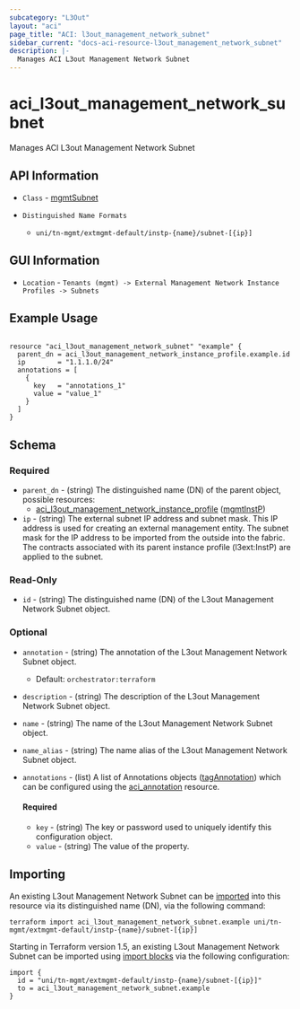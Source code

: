 ```yaml
---
subcategory: "L3Out"
layout: "aci"
page_title: "ACI: l3out_management_network_subnet"
sidebar_current: "docs-aci-resource-l3out_management_network_subnet"
description: |-
  Manages ACI L3out Management Network Subnet
---
```


# aci_l3out_management_network_subnet #

Manages ACI L3out Management Network Subnet

## API Information ##

* `Class` - [mgmtSubnet](https://pubhub.devnetcloud.com/media/model-doc-521/docs/app/index.html#/objects/mgmtSubnet/overview)

* `Distinguished Name Formats`
  - `uni/tn-mgmt/extmgmt-default/instp-{name}/subnet-[{ip}]`

## GUI Information ##

* `Location` - `Tenants (mgmt) -> External Management Network Instance Profiles -> Subnets`

## Example Usage ##

```hcl

resource "aci_l3out_management_network_subnet" "example" {
  parent_dn = aci_l3out_management_network_instance_profile.example.id
  ip        = "1.1.1.0/24"
  annotations = [
    {
      key   = "annotations_1"
      value = "value_1"
    }
  ]
}

```

## Schema

### Required

* `parent_dn` - (string) The distinguished name (DN) of the parent object, possible resources:
  - [aci_l3out_management_network_instance_profile](https://registry.terraform.io/providers/CiscoDevNet/aci/latest/docs/resources/l3out_management_network_instance_profile) ([mgmtInstP](https://pubhub.devnetcloud.com/media/model-doc-521/docs/app/index.html#/objects/mgmtInstP/overview))
* `ip` - (string) The external subnet IP address and subnet mask. This IP address is used for creating an external management entity. The subnet mask for the IP address to be imported from the outside into the fabric. The contracts associated with its parent instance profile (l3ext:InstP) are applied to the subnet.

### Read-Only

* `id` - (string) The distinguished name (DN) of the L3out Management Network Subnet object.

### Optional
  
* `annotation` - (string) The annotation of the L3out Management Network Subnet object.
  - Default: `orchestrator:terraform`
* `description` - (string) The description of the L3out Management Network Subnet object.
* `name` - (string) The name of the L3out Management Network Subnet object.
* `name_alias` - (string) The name alias of the L3out Management Network Subnet object.

* `annotations` - (list) A list of Annotations objects ([tagAnnotation](https://pubhub.devnetcloud.com/media/model-doc-521/docs/app/index.html#/objects/tagAnnotation/overview)) which can be configured using the [aci_annotation](https://registry.terraform.io/providers/CiscoDevNet/aci/latest/docs/resources/annotation) resource.
  
  #### Required
  
  * `key` - (string) The key or password used to uniquely identify this configuration object.
  * `value` - (string) The value of the property.

## Importing

An existing L3out Management Network Subnet can be [imported](https://www.terraform.io/docs/import/index.html) into this resource via its distinguished name (DN), via the following command:

```
terraform import aci_l3out_management_network_subnet.example uni/tn-mgmt/extmgmt-default/instp-{name}/subnet-[{ip}]
```

Starting in Terraform version 1.5, an existing L3out Management Network Subnet can be imported 
using [import blocks](https://developer.hashicorp.com/terraform/language/import) via the following configuration:

```
import {
  id = "uni/tn-mgmt/extmgmt-default/instp-{name}/subnet-[{ip}]"
  to = aci_l3out_management_network_subnet.example
}
```

